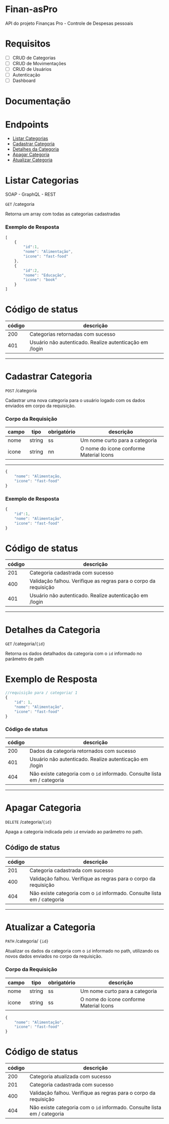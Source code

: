 # Finan-asPro
API do projeto Finanças Pro - Controle de Despesas pessoais

# Requisitos

- [ ] CRUD de Categorias
- [ ] CRUD de Movimentações
- [ ] CRUD de Usuários
- [ ] Autenticação
- [ ] Dashboard

# Documentação

# Endpoints

- [Listar Categorias](#listar-categorias)
- [Cadastrar Categoria](#cadastrar-categoria)
- [Detalhes da Categoria](#detalhes-da_categoria)
- [Apagar Categoria](#apagar-categoria)
- [Atualizar Categoria](#atualizar-a-categoria)

# Listar Categorias

SOAP - GraphQL - REST

`GET` /categoria

Retorna um array com todas as categorias cadastradas

### Exemplo de Resposta

````js
[
    {
        "id":1,
        "nome": "Alimentação",
        "icone": "fast-food"
    },
    {
        "id":2,
        "nome": "Educação",
        "icone": "book"
    }
]
````

# Código de status

| código | descrição
|--------|-----------
200|Categorias retornadas com sucesso
401|Usuário não autenticado. Realize autenticação em /login

---

# Cadastrar Categoria

`POST` /categoria

Cadastrar uma nova categoria para o usuário logado com os dados enviados em corpo da requisição.

###  Corpo da Requisição

| campo | tipo | obrigatório | descrição
|-------|------|-------------|-----------
|nome|string|ss| Um nome curto para a categoria
|icone| string | nn | O nome do ícone conforme Material Icons

---

````js
{
    "nome": "Alimentação,
    "icone": "fast-food"
}
````

### Exemplo de Resposta

```js
{
    "id":1,
    "nome": "Alimentação",
    "icone": "fast-food"
}
```

# Código de status

| código | descrição
|--------|-----------
201|Categoria cadastrada com sucesso
400|Validação falhou. Verifique as regras para o corpo da requisição
401|Usuário não autenticado. Realize autenticação em /login

---

# Detalhes da Categoria

`GET` /categoria/`{id}`

Retorna os dados detalhados da categoria com o `id` informado no parâmetro de path

# Exemplo de Resposta
```js
//requisição para / categoria/ 1
{
    "id": 1,
    "nome": "Alimentação",
    "icone": "fast-food"
}
```

### Código de status
| código | descrição
|--------|-----------
|200|Dados da categoria retornados com sucesso
|401|Usuário não autenticado. Realize autenticação em /login
|404|Não existe categoria com o `id` informado. Consulte lista em / categoria

---

# Apagar Categoria

`DELETE` /categoria/`{id}`

Apaga a categoria indicada pelo `id` enviado ao parâmetro no path.

## Código de status

| código | descrição
|--------|-----------
|201|Categoria cadastrada com sucesso
|400|Validação falhou. Verifique as regras para o corpo da requisição
|404|Não existe categoria com o `id` informado. Consulte lista em / categoria

---

# Atualizar a Categoria

`PATH` /categoria/ `{id}`

Atualizar os dados da categoria com o `id` informado no path, utilizando os novos dados enviados no corpo da requisição.

### Corpo da Requisição
| campo | tipo | obrigatório | descrição
|-------|------|-------------|-----------
|nome|string|ss| Um nome curto para a categoria
|icone| string | ss | O nome do ícone conforme Material Icons

````js
{
    "nome": "Alimentação",
    "icone": "fast-food"
}
````

# Código de status
| código | descrição
|--------|-----------
|200|Categoria atualizada com sucesso
|201|Categoria cadastrada com sucesso
|400|Validação falhou. Verifique as regras para o corpo da requisição
|404|Não existe categoria com o `id` informado. Consulte lista em / categoria